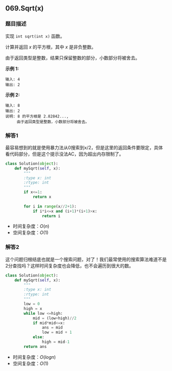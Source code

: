 ## 069.Sqrt(x)

### 题目描述

实现 `int sqrt(int x)` 函数。

计算并返回 *x* 的平方根，其中 *x* 是非负整数。

由于返回类型是整数，结果只保留整数的部分，小数部分将被舍去。

**示例 1:**

```
输入: 4
输出: 2
```

**示例 2:**

```
输入: 8
输出: 2
说明: 8 的平方根是 2.82842..., 
     由于返回类型是整数，小数部分将被舍去。
```

### 解答1

​	最容易想到的就是使用暴力法从0搜索到x/2，但是这里的返回条件要限定，具体看代码部分，但是这个提示没法AC，因为超出内存限制了。

```python
class Solution(object):
    def mySqrt(self, x):
        """
        :type x: int
        :rtype: int
        """
        if x<=1:
            return x
        
        for i in range(x//2+1):
            if i*i<=x and (i+1)*(i+1)>x:
                return i
```

- 时间复杂度：$O(n)$
- 空间复杂度：$O(1)$ 

### 解答2

​	这个问题归根结底也就是一个搜索问题，对了！我们最常使用的搜索算法难道不是2分查找吗？这样时间复杂度也会降低，也不会遍历到很大的数。

```python
class Solution(object):
    def mySqrt(self, x):
        """
        :type x: int
        :rtype: int
        """
        low = 0
        high = x
        while low <=high:
            mid = (low+high)//2
            if mid*mid<=x:
                ans = mid
                low = mid + 1
            else:
                high = mid-1
        return ans
```

- 时间复杂度：$O(logn)$
- 空间复杂度：$O(1)$ 